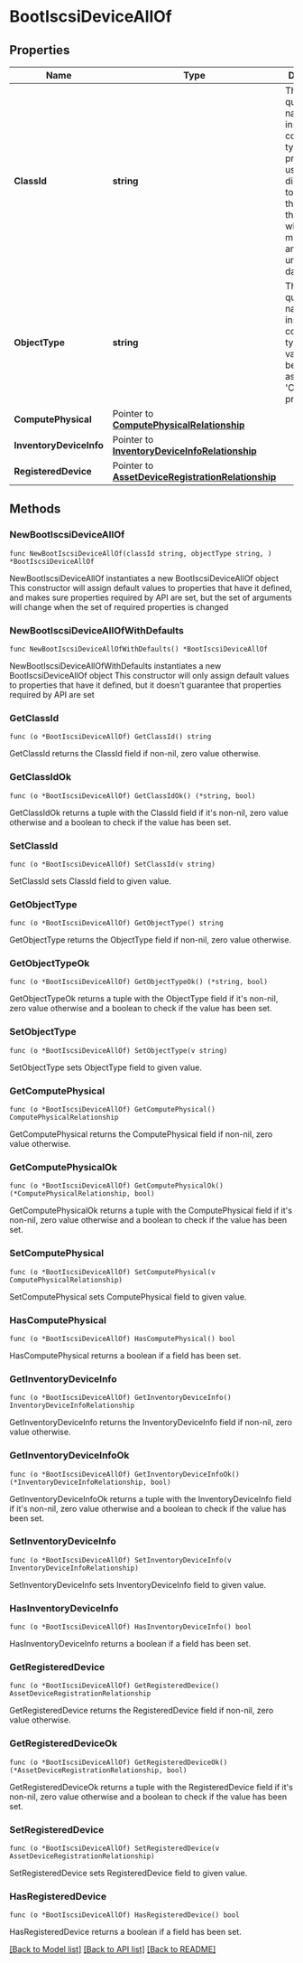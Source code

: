 # BootIscsiDeviceAllOf

## Properties

Name | Type | Description | Notes
------------ | ------------- | ------------- | -------------
**ClassId** | **string** | The fully-qualified name of the instantiated, concrete type. This property is used as a discriminator to identify the type of the payload when marshaling and unmarshaling data. | [default to "boot.IscsiDevice"]
**ObjectType** | **string** | The fully-qualified name of the instantiated, concrete type. The value should be the same as the &#39;ClassId&#39; property. | [default to "boot.IscsiDevice"]
**ComputePhysical** | Pointer to [**ComputePhysicalRelationship**](ComputePhysicalRelationship.md) |  | [optional] 
**InventoryDeviceInfo** | Pointer to [**InventoryDeviceInfoRelationship**](InventoryDeviceInfoRelationship.md) |  | [optional] 
**RegisteredDevice** | Pointer to [**AssetDeviceRegistrationRelationship**](AssetDeviceRegistrationRelationship.md) |  | [optional] 

## Methods

### NewBootIscsiDeviceAllOf

`func NewBootIscsiDeviceAllOf(classId string, objectType string, ) *BootIscsiDeviceAllOf`

NewBootIscsiDeviceAllOf instantiates a new BootIscsiDeviceAllOf object
This constructor will assign default values to properties that have it defined,
and makes sure properties required by API are set, but the set of arguments
will change when the set of required properties is changed

### NewBootIscsiDeviceAllOfWithDefaults

`func NewBootIscsiDeviceAllOfWithDefaults() *BootIscsiDeviceAllOf`

NewBootIscsiDeviceAllOfWithDefaults instantiates a new BootIscsiDeviceAllOf object
This constructor will only assign default values to properties that have it defined,
but it doesn't guarantee that properties required by API are set

### GetClassId

`func (o *BootIscsiDeviceAllOf) GetClassId() string`

GetClassId returns the ClassId field if non-nil, zero value otherwise.

### GetClassIdOk

`func (o *BootIscsiDeviceAllOf) GetClassIdOk() (*string, bool)`

GetClassIdOk returns a tuple with the ClassId field if it's non-nil, zero value otherwise
and a boolean to check if the value has been set.

### SetClassId

`func (o *BootIscsiDeviceAllOf) SetClassId(v string)`

SetClassId sets ClassId field to given value.


### GetObjectType

`func (o *BootIscsiDeviceAllOf) GetObjectType() string`

GetObjectType returns the ObjectType field if non-nil, zero value otherwise.

### GetObjectTypeOk

`func (o *BootIscsiDeviceAllOf) GetObjectTypeOk() (*string, bool)`

GetObjectTypeOk returns a tuple with the ObjectType field if it's non-nil, zero value otherwise
and a boolean to check if the value has been set.

### SetObjectType

`func (o *BootIscsiDeviceAllOf) SetObjectType(v string)`

SetObjectType sets ObjectType field to given value.


### GetComputePhysical

`func (o *BootIscsiDeviceAllOf) GetComputePhysical() ComputePhysicalRelationship`

GetComputePhysical returns the ComputePhysical field if non-nil, zero value otherwise.

### GetComputePhysicalOk

`func (o *BootIscsiDeviceAllOf) GetComputePhysicalOk() (*ComputePhysicalRelationship, bool)`

GetComputePhysicalOk returns a tuple with the ComputePhysical field if it's non-nil, zero value otherwise
and a boolean to check if the value has been set.

### SetComputePhysical

`func (o *BootIscsiDeviceAllOf) SetComputePhysical(v ComputePhysicalRelationship)`

SetComputePhysical sets ComputePhysical field to given value.

### HasComputePhysical

`func (o *BootIscsiDeviceAllOf) HasComputePhysical() bool`

HasComputePhysical returns a boolean if a field has been set.

### GetInventoryDeviceInfo

`func (o *BootIscsiDeviceAllOf) GetInventoryDeviceInfo() InventoryDeviceInfoRelationship`

GetInventoryDeviceInfo returns the InventoryDeviceInfo field if non-nil, zero value otherwise.

### GetInventoryDeviceInfoOk

`func (o *BootIscsiDeviceAllOf) GetInventoryDeviceInfoOk() (*InventoryDeviceInfoRelationship, bool)`

GetInventoryDeviceInfoOk returns a tuple with the InventoryDeviceInfo field if it's non-nil, zero value otherwise
and a boolean to check if the value has been set.

### SetInventoryDeviceInfo

`func (o *BootIscsiDeviceAllOf) SetInventoryDeviceInfo(v InventoryDeviceInfoRelationship)`

SetInventoryDeviceInfo sets InventoryDeviceInfo field to given value.

### HasInventoryDeviceInfo

`func (o *BootIscsiDeviceAllOf) HasInventoryDeviceInfo() bool`

HasInventoryDeviceInfo returns a boolean if a field has been set.

### GetRegisteredDevice

`func (o *BootIscsiDeviceAllOf) GetRegisteredDevice() AssetDeviceRegistrationRelationship`

GetRegisteredDevice returns the RegisteredDevice field if non-nil, zero value otherwise.

### GetRegisteredDeviceOk

`func (o *BootIscsiDeviceAllOf) GetRegisteredDeviceOk() (*AssetDeviceRegistrationRelationship, bool)`

GetRegisteredDeviceOk returns a tuple with the RegisteredDevice field if it's non-nil, zero value otherwise
and a boolean to check if the value has been set.

### SetRegisteredDevice

`func (o *BootIscsiDeviceAllOf) SetRegisteredDevice(v AssetDeviceRegistrationRelationship)`

SetRegisteredDevice sets RegisteredDevice field to given value.

### HasRegisteredDevice

`func (o *BootIscsiDeviceAllOf) HasRegisteredDevice() bool`

HasRegisteredDevice returns a boolean if a field has been set.


[[Back to Model list]](../README.md#documentation-for-models) [[Back to API list]](../README.md#documentation-for-api-endpoints) [[Back to README]](../README.md)


